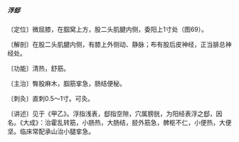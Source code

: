 ##### 浮郄

〔定位〕微屈膝，在腘窝上方，股二头肌腱内侧，委阳上1寸处（图69）。

〔解剖〕在股二头肌腱内侧，有膝上外侧动、静脉；布有股后皮神经，正当腓总神经处。

〔功能〕清热，舒筋。

〔主治〕臀股麻木，腘筋挛急，肠结便秘。

〔刺灸〕直刺0.5〜1寸。可灸。

〔讲述〕见于《甲乙》。浮指浅表，郄指空隙，穴属膀胱，为阳经表浮之郄，因名。《大成》：治霍乱转筋，小肠热，大肠结，胫外筋急，髀枢不仁，小便热，大便坚。临床常配承山治小腿挛急。

